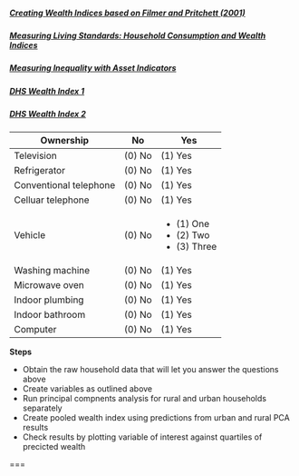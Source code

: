 ##### [Creating Wealth Indices based on Filmer and Pritchett (2001)][1]
##### [Measuring Living Standards: Household Consumption and Wealth Indices][2]
##### [Measuring Inequality with Asset Indicators][3]
##### [DHS Wealth Index 1][4]
##### [DHS Wealth Index 2][5]  

| Ownership              | No     | Yes      |
|------------------------|--------|----------|
| Television             | (0) No | (1) Yes  |
| Refrigerator           | (0) No | (1) Yes  |
| Conventional telephone | (0) No | (1) Yes  |
| Celluar telephone      | (0) No | (1) Yes  |
| Vehicle                | (0) No |  <ul><li>(1) One</li><li>(2) Two</li><li>(3) Three</li></ul> |
| Washing machine        | (0) No | (1) Yes  |
| Microwave oven         | (0) No | (1) Yes  |
| Indoor plumbing        | (0) No | (1) Yes  |
| Indoor bathroom        | (0) No | (1) Yes  |
| Computer               | (0) No | (1) Yes  |

**Steps**
*  Obtain the raw household data that will let you answer the questions above  
*  Create variables as outlined above  
*  Run principal compnents analysis for rural and urban households separately  
*  Create pooled wealth index using predictions from urban and rural PCA results  
*  Check results by plotting variable of interest against quartiles of precicted wealth  

===  

[1]: http://www.vanderbilt.edu/lapop/insights/I0806en.pdf  
[2]: http://siteresources.worldbank.org/INTPAH/Resources/Publications/Quantitative-Techniques/health_eq_tn04.pdf  
[3]: http://siteresources.worldbank.org/DEC/Resources/finaljpopmckenzie1.pdf
[4]: http://www.dhsprogram.com/topics/wealth-index/Wealth-Index-Construction.cfm  
[5]: http://dhsprogram.com/pubs/pdf/CR6/CR6.pdf  
